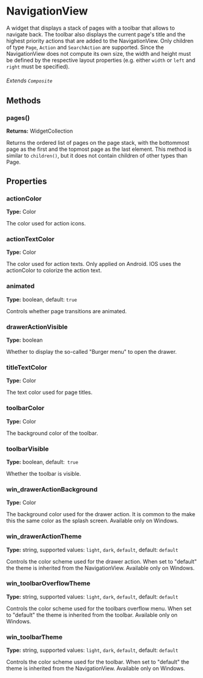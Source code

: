 # NavigationView
A widget that displays a stack of pages with a toolbar that allows to navigate back. The toolbar also displays the current page's title and the highest priority actions that are added to the NavigationView. Only children of type `Page`, `Action` and `SearchAction` are supported. Since the NavigationView does not compute its own size, the width and height must be defined by the respective layout properties (e.g. either `width` or `left` and `right` must be specified).

###### Extends `Composite`

## Methods

### pages()

**Returns:** WidgetCollection

Returns the ordered list of pages on the page stack, with the bottommost page as the first and the topmost page as the last element. This method is similar to `children()`, but it does not contain children of other types than Page.

## Properties

### actionColor

**Type:** Color

The color used for action icons.

### actionTextColor

**Type:** Color

The color used for action texts. Only applied on Android. IOS uses the actionColor to colorize the action text.

### animated

**Type:** boolean, default: `true`

Controls whether page transitions are animated.

### drawerActionVisible

**Type:** boolean

Whether to display the so-called "Burger menu" to open the drawer.

### titleTextColor

**Type:** Color

The text color used for page titles.

### toolbarColor

**Type:** Color

The background color of the toolbar.

### toolbarVisible

**Type:** boolean, default:` true`

Whether the toolbar is visible.

### win_drawerActionBackground

**Type:** Color

The background color used for the drawer action. It is common to the make this the same color as the splash screen. Available only on Windows.

### win_drawerActionTheme

**Type:** string, supported values: `light`, `dark`, `default`, default: `default`

Controls the color scheme used for the drawer action. When set to "default" the theme is inherited from the NavigationView. Available only on Windows.

### win_toolbarOverflowTheme

**Type:** string, supported values: `light`, `dark`, `default`, default: `default`

Controls the color scheme used for the toolbars overflow menu. When set to "default" the theme is inherited from the toolbar. Available only on Windows.

### win_toolbarTheme

**Type:** string, supported values: `light`, `dark`, `default`, default: `default`

Controls the color scheme used for the toolbar. When set to "default" the theme is inherited from the NavigationView. Available only on Windows.